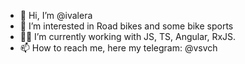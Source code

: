 - 👋 Hi, I’m @ivalera
- 👀 I’m interested in Road bikes and some bike sports
- 🧑‍💻 I’m currently working with JS, TS, Angular, RxJS.
- 📫 How to reach me, here my telegram: @vsvch

<!---
ivalera/ivalera is a ✨ special ✨ repository because its `README.md` (this file) appears on your GitHub profile.
You can click the Preview link to take a look at your changes.
--->
